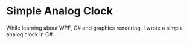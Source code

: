 # Simple Analog Clock

While learning about WPF, C# and graphics rendering, I wrote a simple analog clock in C#.
